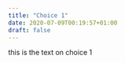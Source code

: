 ```yaml
---
title: "Choice 1"
date: 2020-07-09T00:19:57+01:00
draft: false
---
```


this is the text on choice 1